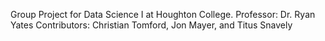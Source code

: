 Group Project for Data Science I at Houghton College.
Professor: Dr. Ryan Yates
Contributors: Christian Tomford, Jon Mayer, and Titus Snavely
